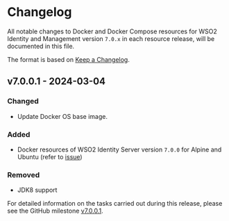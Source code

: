 # Changelog

All notable changes to Docker and Docker Compose resources for WSO2 Identity and Management version `7.0.x`
in each resource release, will be documented in this file.

The format is based on [Keep a Changelog](https://keepachangelog.com/en/1.0.0/).

## v7.0.0.1 - 2024-03-04

### Changed
- Update Docker OS base image.

### Added

- Docker resources of WSO2 Identity Server version `7.0.0` for Alpine and Ubuntu (refer to [issue](https://github.com/wso2/docker-is/issues/238))

### Removed

- JDK8 support

For detailed information on the tasks carried out during this release, please see the GitHub milestone
[v7.0.0.1](https://github.com/wso2/docker-is/milestone/25).
